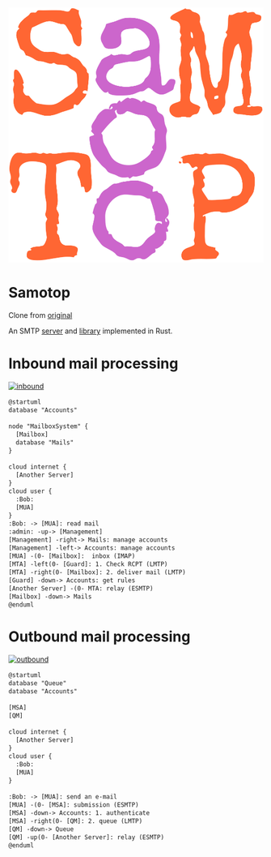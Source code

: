![samotop]

[samotop]: SaMoToP.svg

# Samotop
Clone from [original](https://gitlab.com/BrightOpen/Samotop)

An SMTP [server](samotop-server/README.md) and [library](samotop/README.md) implemented in Rust.


# Inbound mail processing

[![inbound]](http://www.plantuml.com/plantuml/umla/RP1FJm913CNlyoaQJkjXYNhSWs4bnfX8GWHEXaFPgR1n_fZvenB3TxSxbAZ4sqpxw-lhcyI48MLhbCQ46um4exRhV7OfZa0fvpLNPjYRZVzSx6CYEu8l1V0ijJM_PLJ0OUwWL6Tyrj2xHC5HEiwqpgST1LXGUAUmLWUXSgHGYERMRvgYlcg7Tlb3VNCiD108DLXUeXhKjdVSos-bZGwtPCcbjVhzWJhqsrrYf5Xhm9OUeDnu1Xjw6LX9u5zyrJ9NNTO_2JJ0P_83geTPExzWPjcALk7kCmRDrDKOfZlgNk5fEbz2zJXR2dnoUQPwFGPDfkUaoicd2T63MliFzyVibXA4R2YgiwJ5CQyQ8ZIuX-fk8UjbdSX9Jcf2JcThlW40)

[inbound]: http://www.plantuml.com/plantuml/png/RP1FJm913CNlyoaQJkjXYNhSWs4bnfX8GWHEXaFPgR1n_fZvenB3TxSxbAZ4sqpxw-lhcyI48MLhbCQ46um4exRhV7OfZa0fvpLNPjYRZVzSx6CYEu8l1V0ijJM_PLJ0OUwWL6Tyrj2xHC5HEiwqpgST1LXGUAUmLWUXSgHGYERMRvgYlcg7Tlb3VNCiD108DLXUeXhKjdVSos-bZGwtPCcbjVhzWJhqsrrYf5Xhm9OUeDnu1Xjw6LX9u5zyrJ9NNTO_2JJ0P_83geTPExzWPjcALk7kCmRDrDKOfZlgNk5fEbz2zJXR2dnoUQPwFGPDfkUaoicd2T63MliFzyVibXA4R2YgiwJ5CQyQ8ZIuX-fk8UjbdSX9Jcf2JcThlW40

```
@startuml
database "Accounts" 

node "MailboxSystem" {
  [Mailbox]
  database "Mails" 
}

cloud internet {
  [Another Server]
}
cloud user {
  :Bob:
  [MUA]
}
:Bob: -> [MUA]: read mail
:admin: -up-> [Management]
[Management] -right-> Mails: manage accounts
[Management] -left-> Accounts: manage accounts
[MUA] -(0- [Mailbox]:  inbox (IMAP)
[MTA] -left(0- [Guard]: 1. Check RCPT (LMTP)
[MTA] -right(0- [Mailbox]: 2. deliver mail (LMTP)
[Guard] -down-> Accounts: get rules
[Another Server] -(0- MTA: relay (ESMTP)
[Mailbox] -down-> Mails
@enduml
```

# Outbound mail processing

[![outbound]](http://www.plantuml.com/plantuml/umla/PP11IyGm48Nl-HMFFTL35_MOWsm5RnPSggVIGzeEDj0ccime8lvtqzXTXBr--V9uRmwHJM1PPZKQDhs9XDrHI6Y7VwGQ1Y-EOuAghPkgWsgFTQVKC7iPOHrJSCJuLa1RESyJ1JGKFYXqwcUp95B8XhxtlLxD-gLQdrK6AE_-Y4OaDy8uKBaOEwjCKHRNPHAQB4Y_s1YjToWUclhvwMghLOx-qwMWKs6DcpsCy4IExM2OJbwmhnFdnBH3utQFztKrYiUSjj9pMBx7XkGjVRhOg15eDb_dCeSq8Dtq5m00)

[outbound]: http://www.plantuml.com/plantuml/png/PP11IyGm48Nl-HMFFTL35_MOWsm5RnPSggVIGzeEDj0ccime8lvtqzXTXBr--V9uRmwHJM1PPZKQDhs9XDrHI6Y7VwGQ1Y-EOuAghPkgWsgFTQVKC7iPOHrJSCJuLa1RESyJ1JGKFYXqwcUp95B8XhxtlLxD-gLQdrK6AE_-Y4OaDy8uKBaOEwjCKHRNPHAQB4Y_s1YjToWUclhvwMghLOx-qwMWKs6DcpsCy4IExM2OJbwmhnFdnBH3utQFztKrYiUSjj9pMBx7XkGjVRhOg15eDb_dCeSq8Dtq5m00

```
@startuml
database "Queue" 
database "Accounts" 

[MSA] 
[QM]

cloud internet {
  [Another Server]
}
cloud user {
  :Bob:
  [MUA]
}

:Bob: -> [MUA]: send an e-mail
[MUA] -(0- [MSA]: submission (ESMTP)
[MSA] -down-> Accounts: 1. authenticate
[MSA] -right(0- [QM]: 2. queue (LMTP)
[QM] -down-> Queue
[QM] -up(0- [Another Server]: relay (ESMTP)
@enduml
```
